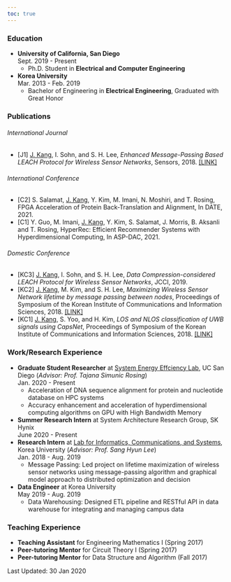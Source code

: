 ```yaml
---
toc: true
---
```

### Education

* **University of California, San Diego**\
Sept. 2019 - Present
    * Ph.D. Student in **Electrical and Computer Engineering** &nbsp;&nbsp;&nbsp;&nbsp;
* **Korea University**\
Mar. 2013 - Feb. 2019
    * Bachelor of Engineering in **Electrical Engineering**, Graduated with Great Honor


### Publications
###### International Journal
  - [J1] <ins>J. Kang</ins>, I. Sohn, and S. H. Lee, *Enhanced Message-Passing Based LEACH Protocol for Wireless Sensor Networks*, Sensors, 2018. 
[\[LINK\]](https://www.mdpi.com/1424-8220/19/1/75)

###### International Conference
  - [C2] S. Salamat, <ins>J. Kang</ins>, Y. Kim, M. Imani, N. Moshiri, and T. Rosing, FPGA Acceleration of Protein Back-Translation and Alignment, In DATE, 2021.
  - [C1] Y. Guo, M. Imani, <ins>J. Kang</ins>, Y. Kim, S. Salamat, J. Morris, B. Aksanli and T. Rosing, HyperRec: Efficient Recommender Systems with Hyperdimensional Computing, In ASP-DAC, 2021.
###### Domestic Conference
  - [KC3] <ins>J. Kang</ins>, I. Sohn, and S. H. Lee, *Data Compression-considered LEACH Protocol for Wireless Sensor Networks*, JCCI, 2019. 
  - [KC2] <ins>J. Kang</ins>, M. Kim, and S. H. Lee, *Maximizing Wireless Sensor Network lifetime by message passing between nodes*, Proceedings of Symposium of the Korean Institute of Communications and Information Sciences, 2018. [\[LINK\]](http://www.dbpia.co.kr/Journal/ArticleDetail/NODE07512630)
  - [KC1] <ins>J. Kang</ins>, S. Yoo, and H. Kim, *LOS and NLOS classification of UWB signals using CapsNet*, Proceedings of Symposium of the Korean Institute of Communications and Information Sciences, 2018. [\[LINK\]](http://www.dbpia.co.kr/Journal/ArticleDetail/NODE07368798)


### Work/Research Experience
* **Graduate Student Researcher** at [System Energy Effciency Lab](http://seelab.ucsd.edu), UC San Diego (*Advisor: Prof. Tajana Simunic Rosing*)\
Jan. 2020 - Present
    - Acceleration of DNA sequence alignment for protein and nucleotide database on HPC systems
    - Accuracy enhancement and acceleration of hyperdimensional computing algorithms on GPU with High Bandwidth Memory
* **Summer Research Intern** at System Architecture Research Group, SK Hynix\
June 2020 - Present
    <!-- - Acceleration of DNA sequence alignment for protein and nucleotide database on HPC systems -->
* **Research Intern** at [Lab for Informatics, Communications, and Systems](https://sites.google.com/view/licswww), Korea University (*Advisor: Prof. Sang Hyun Lee*)\
Jan. 2018 - Aug. 2019
    - Message Passing:
      Led project on lifetime maximization of wireless sensor networks using message-passing algorithm and graphical model approach to distributed optimization and decision
* **Data Engineer** at Korea University\
May 2019 - Aug. 2019
  * Data Warehousing: Designed ETL pipeline and RESTful API in data warehouse for integrating and managing campus data
      
### Teaching Experience
* **Teaching Assistant** for Engineering Mathematics I (Spring 2017)
* **Peer-tutoring Mentor** for Circuit Theory I (Spring 2017)
* **Peer-tutoring Mentor** for Data Structure and Algorithm (Fall 2017)

<!-- 
### Extracurricular
* Hardware and Software Club (HandS) [\[about\]](https://hands.korea.ac.kr) [\[board\]](https://hardwareand.software)\
*Server/Webpage Administrator, Technical Leader*\
Mar. 2013 - Dec. 2018
  * Hands-on project: Presented personal projects at annual exhibition
  * Server Maintaining: Developed society webpage and maintained server. Designed overall architecture built with Nginx and Ruby, and used applicative multiplexer to use various protocols
  * Mentoring: Taught fundamental skills such as C, project management, machine learning basics to help freshmen start personal projects -->

<!-- 
Technical Skills
----------
* Languages: C, C++, CUDA, Python, MATLAB, Verilog, ARM Assembly, React.js
* Technologies: Spectre, SPICE, Quartus, Multisim, Design Compiler -->

<!-- Language Skills
----------
* Korean (Native), English (Fluent), Mandarin (Novice) -->

Last Updated: 30 Jan 2020
